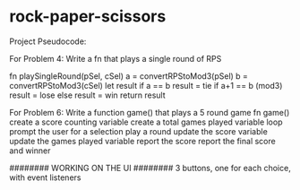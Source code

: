 # rock-paper-scissors

Project Pseudocode:

For Problem 4: Write a fn that plays a single round of RPS

fn playSingleRound(pSel, cSel)
    a = convertRPStoMod3(pSel)
    b = convertRPStoMod3(cSel)
    let result
    if a == b
        result = tie
    if a+1 == b (mod3)
        result = lose
    else
        result = win
    return result


For Problem 6: Write a function game() that plays a 5 round game
fn game()
    create a score counting variable
    create a total games played variable
    loop 
        prompt the user for a selection
        play a round
        update the score variable
        update the games played variable
        report the score
    report the final score and winner

######## WORKING ON THE UI ########
3 buttons, one for each choice, with event listeners